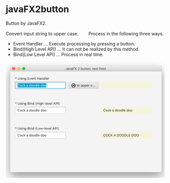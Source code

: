 # javaFX2button

Button by JavaFX2.

Convert input string to upper case.　　
Process in the following three ways.

* Event Handler ... Execute processing by pressing a button.
* Bind(High Level API) ... It can not be realized by this method.
* Bind(Low Level API) ... Process in real time.

![javaFX2button](https://github.com/63rabbits/javaFX2button/blob/master/javaFX2button.png?raw=true)
